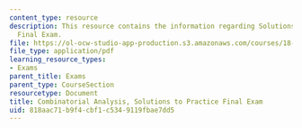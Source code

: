 ```yaml
---
content_type: resource
description: This resource contains the information regarding Solutions to Practice
  Final Exam.
file: https://ol-ocw-studio-app-production.s3.amazonaws.com/courses/18-314-combinatorial-analysis-fall-2014/818aac71b9f4cbf1c5349119fbae7dd5_MIT18_314F14_pracexamsol.pdf
file_type: application/pdf
learning_resource_types:
- Exams
parent_title: Exams
parent_type: CourseSection
resourcetype: Document
title: Combinatorial Analysis, Solutions to Practice Final Exam
uid: 818aac71-b9f4-cbf1-c534-9119fbae7dd5
---
```

